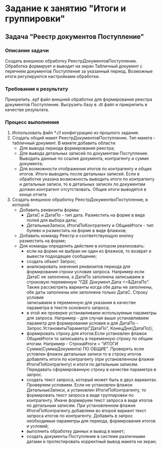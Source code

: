 # Задание к занятию "Итоги и группировки"

## Задача "Реестр документов Поступление"

### Описание задачи

Создать внешнюю обработку РеестрДокументовПоступление. Обработка формирует и выводит на экран Табличный документ с перечнем документов Поступление за указанный период. Возможные итоги регулируются настройками обработки.

### Требования к результату

Прикрепить .epf файл внешней обработки для формирования реестра документов Поступление. Выгрузить базу в .dt файл и прикрепить в качестве результата.

### Процесс выполнения

1. Использовать файл *.cf конфигурацию из прошлого задания. 
2. Создать общий макет РеестрДокументовПоступление. Тип макета - табличный документ. В макете добавить области:
    * Для вывода периода формирования реестра;
    * Для вывода детальных записей по документам Поступление. Выводить данные по ссылке документа, контрагенту и сумме документа;
    * Для возможности отображения итогов по контрагенту и общих итогов. Итоги выводить после детальных записей. Если в обработке указана возможность выводить итоги по контрагенту 
      и детальные записи, то в детальных записях по документам должен контрагент отсутствовать. Общие итоги выводятся в конце отчета       
3. Создать внешнюю обработку РеестрДокументвоПоступление, в которой:
    * Добавить реквизиты формы:
      - ДатаС и ДатаПо - тип дата. Разместить на форме в виде полей для выбора даты;  
      - ДетальныеЗаписи, ИтогиПоКонтрагенту и ОбщиеИтоги - тип булево и разместить на форме в виде флажков; 
    * Добавить команду Реестр и соответствующую кнопку разместить на форме;
    * Для команды определить действие в котором реализовать:
      - если на форме не выбран ни один из флажков, то возврат и вывести подходящее сообщение;
      - создать объект Запрос;
      - анализировать значения реквизитов периода для формирования строки условия запроса. Например если ДатаС не заполнена, а ДатаПо заполнена записываем в строковую 
        переменную "ГДЕ Документ.Дата <=&ДатаПо". Также рассмотреть варианты когда обе даты не заполнены, обе даты заполнены или заполнена только ДатаС. Строку условия   
        записываем в переменную для указания в качестве параметра в тексте основного запроса;      
      - в этой же проверке устанавливаем используемые параметры для запроса. Например - для случая выше устанавливаем параметр для формирования условия 
        и для ДатаПо - Запрос.УстановитьПараметр("ДатаПо", КонецДня(ДатаПо));  
      - формировать строку для итогов.Если установлен флажок ОбщиеИтоги то записывать в переменную строку по общим итогам. Например - СтрокаИтоги = "ИТОГИ Сумма(СуммаДокумента) 
        ПО ОБЩИЕ". Проверять если устовлен флажок детальные записи то в строку итогов добавлять итоги по контрагенту (при установленном флажке ИтогиПоКонтрагенту) и итоги по 
        детальным записям. Передавать сформированную строку в качестве параметра в запрос.  
      - создать текст запроса, который может быть в двух вариантах. Проверяем условием. Если не установлен флажок ДетальныеЗаписи, а установлен ИтогиПоКонтрагенту, то 
        формировать текст запроса в виде группировки по контрагенту. Иначе формируем текст запроса в виде итогов по детальным записям. При установленном флажке 
        ИтогиПоКонтрагенту добавляем во второй вариант текст запроса итогов по контрагенту. Добавить в запрос необходимые параметры для периода, формирования итогов и условий; 
      - выполнить обработку данных и вывод в макет;
      - создать документы Поступление в системе различными датами и протестировать корректный вывод макета на экран;
